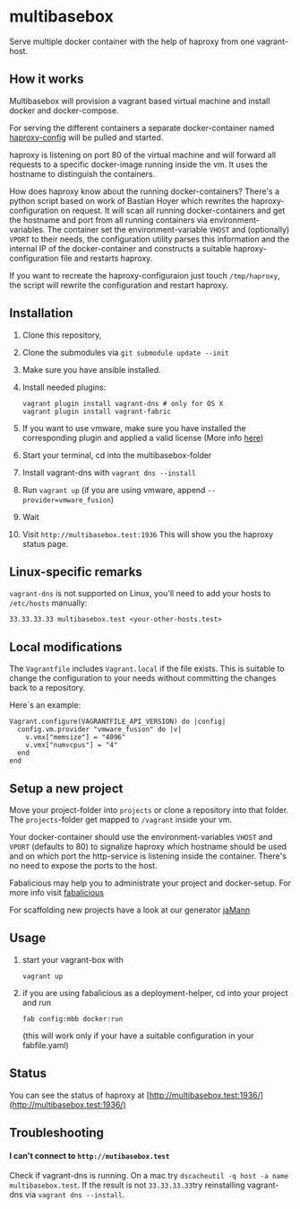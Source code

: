 # multibasebox

Serve multiple docker container with the help of haproxy from one vagrant-host.

## How it works

Multibasebox will provision a vagrant based virtual machine and install docker and docker-compose.

For serving the different containers a separate docker-container named [haproxy-config](https://github.com/factorial-io/haproxy-config) will be pulled and started.

haproxy is listening on port 80 of the virtual machine and will forward all requests to a specific docker-image running inside the vm. It uses the hostname to distinguish the containers.

How does haproxy know about the running docker-containers? There's a python script based on work of Bastian Hoyer which rewrites the haproxy-configuration on request. It will scan all running docker-containers and get the hostname and port from all running containers via environment-variables. The container set the environment-variable `VHOST` and (optionally) `VPORT` to their needs, the configuration utility parses this information and the internal IP of the docker-container and constructs a suitable haproxy-configuration file and restarts haproxy.

If you want to recreate the haproxy-configuraion just touch `/tmp/haproxy`, the script will rewrite the configuration and restart haproxy.


## Installation

1. Clone this repository,
2. Clone the submodules via `git submodule update --init`
3. Make sure you have ansible installed.
4. Install needed plugins:

    ```
    vagrant plugin install vagrant-dns # only for OS X
    vagrant plugin install vagrant-fabric
    ```

5. If you want to use vmware, make sure you have installed the corresponding plugin and applied a valid license (More info [here](https://www.vagrantup.com/vmware/))
6. Start your terminal, cd into the multibasebox-folder
7. Install vagrant-dns with `vagrant dns --install`
8. Run `vagrant up` (if you are using vmware, append `--provider=vmware_fusion`)
9. Wait
10. Visit `http://multibasebox.test:1936` This will show you the haproxy status page.

## Linux-specific remarks

`vagrant-dns` is not supported on Linux, you'll need to add your hosts to `/etc/hosts` manually:

```
33.33.33.33 multibasebox.test <your-other-hosts.test>
```


## Local modifications

The `Vagrantfile` includes `Vagrant.local` if the file exists. This is suitable to change the configuration to your needs without committing the changes back to a repository.

Here`s an example:
```
Vagrant.configure(VAGRANTFILE_API_VERSION) do |config|
  config.vm.provider "vmware_fusion" do |v|
    v.vmx["memsize"] = "4096"
    v.vmx["numvcpus"] = "4"
  end
end
```


## Setup a new project

Move your project-folder into `projects` or clone a repository into that folder. The `projects`-folder get mapped to `/vagrant` inside your vm.

Your docker-container should use the environment-variables ``VHOST`` and ``VPORT`` (defaults to 80) to signalize haproxy which hostname should be used and on which port the http-service is listening inside the container. There's no need to expose the ports to the host.

Fabalicious may help you to administrate your project and docker-setup. For more info visit [fabalicious](https://github.com/factorial-io/fabalicious)

For scaffolding new projects have a look at our generator [jaMann](https://github.com/factorial-io/generator-jaMann)


## Usage

1. start your vagrant-box with

    ```
    vagrant up
    ```

2. if you are using fabalicious as a deployment-helper, cd into your project and run

    ```
    fab config:mbb docker:run
    ```
    (this will work only if your have a suitable configuration in your fabfile.yaml)

## Status

You can see the status of haproxy at [http://multibasebox.test:1936/](http://multibasebox.test:1936/)

## Troubleshooting

#### I can't connect to `http://mutibasebox.test`

Check if vagrant-dns is running. On a mac try `dscacheutil -q host -a name multibasebox.test`. If the result is not `33.33.33.33`try reinstalling vagrant-dns via `vagrant dns --install`.



